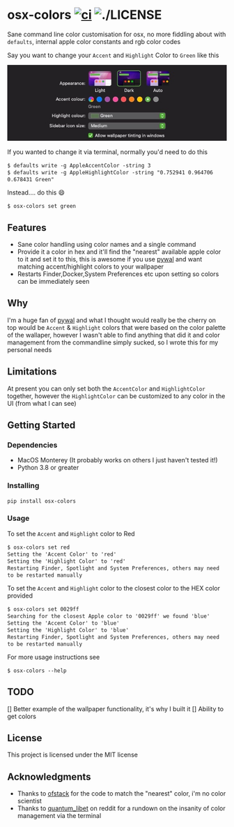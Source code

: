 # osx-colors [![ci](https://github.com/yuhonas/osx-colors/workflows/ci/badge.svg)](https://github.com/yuhonas/osx-colors/actions/workflows/ci.yml) ![./LICENSE](https://img.shields.io/badge/license-MIT-blue.svg)

Sane command line color customisation for osx, no more fiddling about with `defaults`, internal apple color constants and rgb color codes

Say you want to change your `Accent` and `Highlight` Color to `Green` like this

![](./osx-general-preference-pane.jpg)


If you wanted to change it via terminal, normally you'd need to do this

```
$ defaults write -g AppleAccentColor -string 3
$ defaults write -g AppleHighlightColor -string "0.752941 0.964706 0.678431 Green"
```

Instead.... do this 😄

```
$ osx-colors set green
```

## Features

* Sane color handling using color names and a single command
* Provide it a color in hex and it'll find the "nearest" available apple color to it
and set it to this, this is awesome if you use [pywal](https://github.com/dylanaraps/pywal) and want matching accent/highlight colors to your wallpaper
* Restarts Finder,Docker,System Preferences etc upon setting so colors can be immediately seen

## Why

I'm a huge fan of [pywal](https://github.com/dylanaraps/pywal) and what I thought would really be the cherry on
top would be `Accent` & `Highlight` colors that were based on the color palette of the wallaper, however I wasn't able
to find anything that did it and color management from the commandline simply sucked, so I wrote this for my personal needs

## Limitations

At present you can only set both the `AccentColor` and `HighlightColor` together, however the `HighlightColor`
can be customized to any color in the UI (from what I can see)

## Getting Started

### Dependencies

* MacOS Monterey (It probably works on others I just haven't tested it!)
* Python 3.8 or greater

### Installing

```
pip install osx-colors
```

### Usage

To set the `Accent` and `Highlight` color to Red

```
$ osx-colors set red
Setting the 'Accent Color' to 'red'
Setting the 'Highlight Color' to 'red'
Restarting Finder, Spotlight and System Preferences, others may need to be restarted manually
```

To set the `Accent` and `Highlight` color to the closest color to the HEX color provided

```
$ osx-colors set 0029ff
Searching for the closest Apple color to '0029ff' we found 'blue'
Setting the 'Accent Color' to 'blue'
Setting the 'Highlight Color' to 'blue'
Restarting Finder, Spotlight and System Preferences, others may need to be restarted manually
```

For more usage instructions see
```
$ osx-colors --help
```

## TODO

[] Better example of the wallpaper functionality, it's why I built it
[] Ability to get colors

## License

This project is licensed under the MIT license

## Acknowledgments

* Thanks to [ofstack](https://ofstack.com/python/11731/python-implements-a-method-to-find-the-closest-approximation-to-a-given-color-from-a-set-of-colors.html) for the code to match the "nearest" color, i'm no color scientist
* Thanks to [quantum_libet](https://www.reddit.com/r/MacOS/comments/boju0v/cant_change_accent_color_in_mojave_terminal/) on reddit for a rundown on the insanity of color management via the terminal
